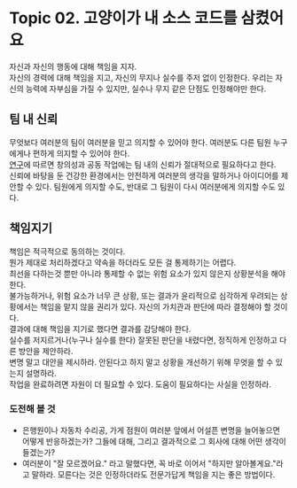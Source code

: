# Topic 02. 고양이가 내 소스 코드를 삼켰어요
자신과 자신의 행동에 대해 책임을 지자.  
자신의 경력에 대해 책임을 지고, 자신의 무지나 실수를 주저 없이 인정한다. 우리는 자신의 능력에 자부심을 가질 수 있지만, 실수나 무지 같은 단점도 인정해야만 한다.

## 팀 내 신뢰
무엇보다 여러분의 팀이 여러분을 믿고 의지할 수 있어야 한다. 여러분도 다른 팀원 누구에게나 편하게 의지할 수 있어야 한다.  
[연구](https://psycnet.apa.org/record/2016-21325-001)에 따르면 창의성과 공동 작업에는 팀 내의 신뢰가 절대적으로 필요하다고 한다.  
신뢰에 바탕을 둔 건강한 환경에서는 안전하게 여러분의 생각을 말하거나 아이디어를 제안할 수 있다. 팀원에게 의지할 수도, 반대로 그 팀원이 다시 여러분에게 의지할 수도 있다.

## 책임지기
책임은 적극적으로 동의하는 것이다.  
뭔가 제대로 처리하겠다고 약속을 하더라도 모든 걸 통제하기는 어렵다.  
최선을 다하는것 뿐만 아니라 통제할 수 없는 위험 요소가 있지 않은지 상황분석을 해야한다.  
불가능하거나, 위험 요소가 너무 큰 상황, 또는 결과가 윤리적으로 심각하게 우려되는 상황에서는 책임을 맡지 않을 권리가 있다. 자신의 가치관과 판단에 따라 결정해야 할 것이다.  
결과에 대해 책임을 지기로 했다면 결과를 감당해야 한다.  
실수를 저지르거나(누구나 실수를 한다) 잘못된 판단을 내렸다면, 정직하게 인정하고 다른 방안을 제안하라.  
변명 말고 대안을 제시하라. 안된다고 하지 말고 상황을 개선하기 위해 무엇을 할 수 있는지 설명하라.  
작업을 완료하려면 자원이 더 필요할 수 있다. 도움이 필요하다는 사실을 인정하라.

### 도전해 볼 것
 - 은행원이나 자동차 수리공, 가게 점원이 여러분 앞에서 어설픈 변명을 늘어놓으면 어떻게 반응하겠는가? 그들에 대해, 그리고 결과적으로 그 회사에 대해 어떤 생각이 들겠는가?
 - 여러분이 "잘 모르겠어요." 라고 말했다면, 꼭 바로 이어서 "하지만 알아볼게요."라고 말하라. 모른다는 것은 인정하더라도 전문가답게 책임을 지는 좋은 방법이다.
